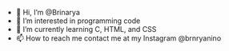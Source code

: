 - 👋 Hi, I’m @Brinarya
- 👀 I’m interested in programming code
- 🌱 I’m currently learning C, HTML, and CSS
- 📫 How to reach me contact me at my Instagram @brnryanino

<!---
Brinarya/Brinarya is a ✨ special ✨ repository because its `README.md` (this file) appears on your GitHub profile.
You can click the Preview link to take a look at your changes.
--->
